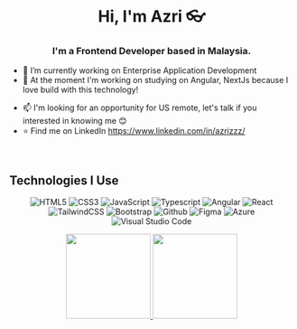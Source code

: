 <h1 align="center">Hi, I'm Azri 👓</h1>

<h3 align="center">I'm a Frontend Developer based in Malaysia.</h3>

- 🔭 I’m currently working on Enterprise Application Development
- 🌱 At the moment I'm working on studying on Angular, NextJs because I love build with this technology!
<!-- - 🌱 At the moment I'm diving into Web3.js, looking forward to work in this domain if given the chances ✨ -->
- 📫 I'm looking for an opportunity for US remote, let's talk if you interested in knowing me 😊
- ⭐ Find me on LinkedIn https://www.linkedin.com/in/azrizzz/
    

<br/>

## Technologies I Use
<p align="center">
  <img alt="HTML5" src="https://img.shields.io/badge/html5-%23E34F26.svg?style=for-the-badge&logo=html5&logoColor=white"/>
  <img alt="CSS3" src="https://img.shields.io/badge/css3-%231572B6.svg?style=for-the-badge&logo=css3&logoColor=white"/>
  <img alt="JavaScript" src="https://img.shields.io/badge/JavaScript-F7DF1E?style=for-the-badge&logo=javascript&logoColor=black"/>
  <img alt="Typescript" src="https://img.shields.io/badge/TypeScript-007ACC?style=for-the-badge&logo=typescript&logoColor=white"/>
  <img alt="Angular" src="https://img.shields.io/badge/Angular-DD0031?style=for-the-badge&logo=angular&logoColor=white"/>
  <img alt="React" src="https://img.shields.io/badge/react-%2320232a.svg?style=for-the-badge&logo=react&logoColor=%2361DAFB"/>
  <img alt="TailwindCSS" src="https://img.shields.io/badge/tailwind css-%2338B2AC.svg?style=for-the-badge&logo=tailwind-css&logoColor=white"/>
  <img alt="Bootstrap" src="https://img.shields.io/badge/bootstrap-%23563D7C.svg?style=for-the-badge&logo=bootstrap&logoColor=white"/>
  <img alt="Github" src="https://img.shields.io/badge/github-%23000000.svg?style=for-the-badge&logo=github&logoColor=white"/>
  <img alt="Figma" src="https://img.shields.io/badge/figma-%23F24E1E.svg?style=for-the-badge&logo=figma&logoColor=white" />
  <img alt="Azure" src="https://img.shields.io/badge/Microsoft_Azure-0089D6?style=for-the-badge&logo=microsoft-azure&logoColor=white" />
  <img alt="Visual Studio Code" src="https://img.shields.io/badge/Visual Studio Code-0078d7.svg?style=for-the-badge&logo=visual-studio-code&logoColor=white"/>
</p>
 
 <p align="center">
  <a href="https://github.com/AzriZzz">
    <img height="150em" src="https://github-readme-stats.vercel.app/api?username=AzriZzz&count_private=true&show_icons=true&theme=radical" />
    <img height="150em" src="https://github-readme-stats-eight-theta.vercel.app/api/top-langs/?username=AzriZzz&theme=radical&layout=compact&langs_count=10&exclude_repo=gamebase&hide=objective-c,c,java" />
  </a>
</p>
 
<!--
**AzriZzz/AzriZzz** is a ✨ _special_ ✨ repository because its `README.md` (this file) appears on your GitHub profile.

Here are some ideas to get you started:

- 🔭 I’m currently working on ...
- 🌱 I’m currently learning ...
- 👯 I’m looking to collaborate on ...
- 🤔 I’m looking for help with ...
- 💬 Ask me about ...
- 📫 How to reach me: ...
- 😄 Pronouns: ...
- ⚡ Fun fact: ...
-->
